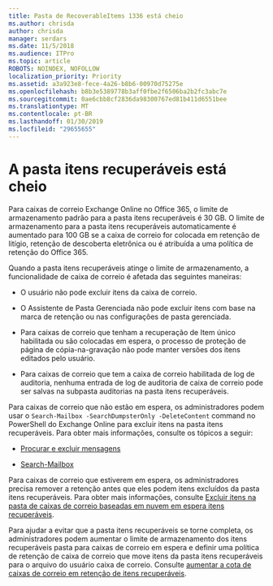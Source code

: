 ```yaml
---
title: Pasta de RecoverableItems 1336 está cheio
ms.author: chrisda
author: chrisda
manager: serdars
ms.date: 11/5/2018
ms.audience: ITPro
ms.topic: article
ROBOTS: NOINDEX, NOFOLLOW
localization_priority: Priority
ms.assetid: a3a923e8-fece-4a26-b8b6-00970d75275e
ms.openlocfilehash: b8b3e5389778b3aff0fbe2f6506ba2b2fc3abc7e
ms.sourcegitcommit: 0ae6cbb8cf2836da98300767ed81b411d6551bee
ms.translationtype: MT
ms.contentlocale: pt-BR
ms.lasthandoff: 01/30/2019
ms.locfileid: "29655655"
---
```

# <a name="the-recoverable-items-folder-is-full"></a>A pasta itens recuperáveis está cheio

Para caixas de correio Exchange Online no Office 365, o limite de armazenamento padrão para a pasta itens recuperáveis é 30 GB. O limite de armazenamento para a pasta itens recuperáveis automaticamente é aumentado para 100 GB se a caixa de correio for colocada em retenção de litígio, retenção de descoberta eletrônica ou é atribuída a uma política de retenção do Office 365.
  
Quando a pasta itens recuperáveis atinge o limite de armazenamento, a funcionalidade de caixa de correio é afetada das seguintes maneiras:
  
- O usuário não pode excluir itens da caixa de correio.
    
- O Assistente de Pasta Gerenciada não pode excluir itens com base na marca de retenção ou nas configurações de pasta gerenciada.
    
- Para caixas de correio que tenham a recuperação de Item único habilitada ou são colocadas em espera, o processo de proteção de página de cópia-na-gravação não pode manter versões dos itens editados pelo usuário.
    
- Para caixas de correio que tem a caixa de correio habilitada de log de auditoria, nenhuma entrada de log de auditoria de caixa de correio pode ser salvas na subpasta auditorias na pasta itens recuperáveis.
    
Para caixas de correio que não estão em espera, os administradores podem usar o `Search-Mailbox -SearchDumpsterOnly -DeleteContent` command no PowerShell do Exchange Online para excluir itens na pasta itens recuperáveis. Para obter mais informações, consulte os tópicos a seguir: 
  
- [Procurar e excluir mensagens](https://docs.microsoft.com/office365/securitycompliance/search-for-and-delete-messagesadmin-help)
    
- [Search-Mailbox](https://docs.microsoft.com/powershell/module/exchange/mailboxes/Search-Mailbox)
    
Para caixas de correio que estiverem em espera, os administradores precisa remover a retenção antes que eles podem itens excluídos da pasta itens recuperáveis. Para obter mais informações, consulte [Excluir itens na pasta de caixas de correio baseadas em nuvem em espera itens recuperáveis](https://docs.microsoft.com/office365/securitycompliance/delete-items-in-the-recoverable-items-folder-of-mailboxes-on-hold).
  
Para ajudar a evitar que a pasta itens recuperáveis se torne completa, os administradores podem aumentar o limite de armazenamento dos itens recuperáveis pasta para caixas de correio em espera e definir uma política de retenção de caixa de correio que move itens da pasta itens recuperáveis para o arquivo do usuário caixa de correio. Consulte [aumentar a cota de caixas de correio em retenção de itens recuperáveis](https://docs.microsoft.com/office365/securitycompliance/increase-the-recoverable-quota-for-mailboxes-on-hold).
  

